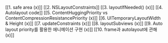[[1. safe area (x)]]
[[2. NSLayoutConstraints]]
[[3. layoutIfNeeded() (x)]]
[[4. Autolayout code]]
[[5. ContentHuggingPriority vs ContentCompressionResistancePriority (x)]]
[[6. UITemporaryLayoutWidth & Height (x)]]
[[7. updateConstraints (x)]]
[[8. layoutSubviews (x)]]
[[9. Auto layout priority를 활용한 에니메이션 구현 (x)]]
[[10. frame과 autolayout에 관해 (x)]]